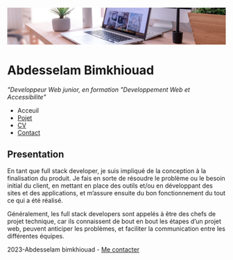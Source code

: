 ![image](img/desk-banner.jpg)

# Abdesselam Bimkhiouad

_"Developpeur Web junior, en formation "Developpement Web et Accessibilite"_


- Acceuil
- [Pojet](projet.md)
- [CV](CV.md)
- [Contact](contact.md)

## Presentation

En tant que full stack developer, je suis impliqué de la conception à la finalisation du produit. Je fais en sorte de résoudre le problème ou le besoin initial du client, en mettant en place des outils et/ou en développant des sites et des applications, et m’assure ensuite du bon fonctionnement du tout ce qui a été réalisé.

Généralement, les full stack developers sont appelés à être des chefs de projet technique, car ils connaissent de bout en bout les étapes d’un projet web, peuvent anticiper les problèmes, et faciliter la communication entre les différentes équipes.

2023-Abdesselam bimkhiouad - [Me contacter](contact.md)
#
